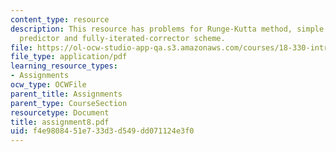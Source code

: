 ```yaml
---
content_type: resource
description: This resource has problems for Runge-Kutta method, simple Euler, Milne
  predictor and fully-iterated-corrector scheme.
file: https://ol-ocw-studio-app-qa.s3.amazonaws.com/courses/18-330-introduction-to-numerical-analysis-spring-2004/f4e9808451e733d3d549dd071124e3f0_assignment8.pdf
file_type: application/pdf
learning_resource_types:
- Assignments
ocw_type: OCWFile
parent_title: Assignments
parent_type: CourseSection
resourcetype: Document
title: assignment8.pdf
uid: f4e98084-51e7-33d3-d549-dd071124e3f0
---
```

